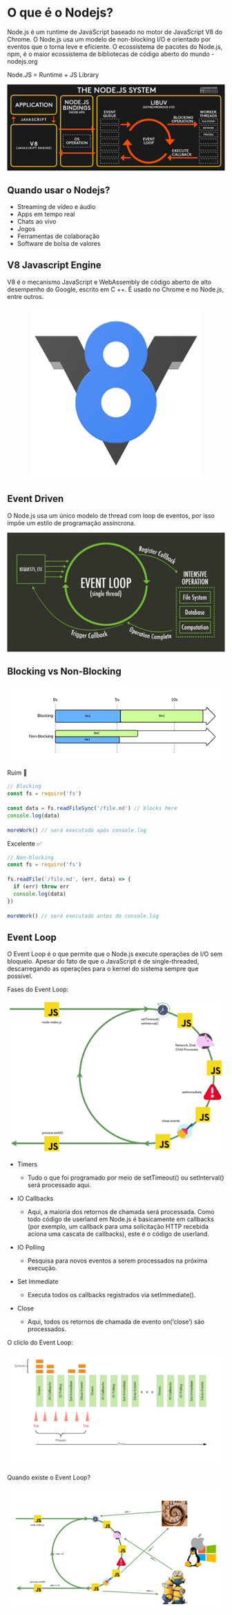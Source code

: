 # O que é o Nodejs?

Node.js é um runtime de JavaScript baseado no motor de JavaScript V8 do Chrome. O Node.js usa um modelo de non-blocking I/O e orientado por eventos que o torna leve e eficiente. O ecossistema de pacotes do Node.js, npm, é o maior ecossistema de bibliotecas de código aberto do mundo - nodejs.org

Node.JS = Runtime + JS Library

<p align="center">
  <img src="images/image-1.jpg">
</p>

## Quando usar o Nodejs?

* Streaming de vídeo e áudio
* Apps em tempo real
* Chats ao vivo
* Jogos
* Ferramentas de colaboração
* Software de bolsa de valores

## V8 Javascript Engine

V8 é o mecanismo JavaScript e WebAssembly de código aberto de alto desempenho do Google, escrito em C ++. É usado no Chrome e no Node.js, entre outros.

<p align="center">
  <img src="images/image-2.png" width="400px">
</p>

## Event Driven

O Node.js usa um único modelo de thread com loop de eventos, por isso impõe um estilo de programação assíncrona.

<p align="center">
  <img src="images/image-3.png">
</p>

## Blocking vs Non-Blocking

<p align="center">
  <img src="images/image-4.png">
</p>

Ruim 🚫

```js
// Blocking
const fs = require('fs')

const data = fs.readFileSync('/file.md') // blocks here
console.log(data)

moreWork() // será executado após console.log
```

Excelente ✅

```js
// Non-blocking
const fs = require('fs')

fs.readFile('/file.md', (err, data) => {
  if (err) throw err
  console.log(data)
})

moreWork() // será executado antes do console.log
```

## Event Loop

O Event Loop é o que permite que o Node.js execute operações de I/O sem bloqueio. Apesar do fato de que o JavaScript é de single-threaded, descarregando as operações para o kernel do sistema sempre que possível.

Fases do Event Loop:

<p align="center">
  <img src="images/image-5.png">
</p>

* Timers
  * Tudo o que foi programado por meio de setTimeout() ou setInterval() será processado aqui.

* IO Callbacks
  * Aqui, a maioria dos retornos de chamada será processada. Como todo código de userland em Node.js é basicamente em callbacks (por exemplo, um callback para uma solicitação HTTP recebida aciona uma cascata de callbacks), este é o código de userland.

* IO Polling
  * Pesquisa para novos eventos a serem processados na próxima execução.

* Set Immediate
  * Executa todos os callbacks registrados via setImmediate().

* Close
  * Aqui, todos os retornos de chamada de evento on(‘close’) são processados.

O cliclo do Event Loop:

<p align="center">
  <img src="images/image-6.png">
</p>

Quando existe o Event Loop?

<p align="center">
  <img src="images/image-7.png">
</p>
